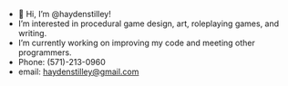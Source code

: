 - 👋 Hi, I’m @haydenstilley!
- I’m interested in procedural game design, art, roleplaying games, and writing.
- I’m currently working on improving my code and meeting other programmers.
- Phone: (571)-213-0960
- email: haydenstilley@gmail.com

<!---
haydenstilley/haydenstilley is a ✨ special ✨ repository because its `README.md` (this file) appears on your GitHub profile.
You can click the Preview link to take a look at your changes.
--->
